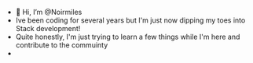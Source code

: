 - 👋 Hi, I’m @Noirmiles
- Ive been coding for several years but I'm just now dipping my toes into Stack development!
- Quite honestly, I'm just trying to learn a few things while I'm here and contribute to the commuinty
- 

<!---
Noirmiles/Noirmiles is a ✨ special ✨ repository because its `README.md` (this file) appears on your GitHub profile.
You can click the Preview link to take a look at your changes.
--->
